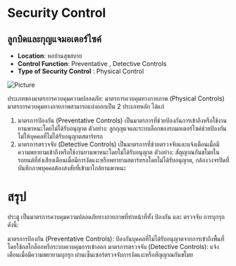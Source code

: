 # Security Control
## ลูกบิดและกุญแจมอเตอร์ไซค์

- **Location**: หอบ้านสุขสบาย
- **Control Function**: Preventative , Detective Controls
- **Type of Security Control** : Physical Control

![Picture]()

ประเภทของมาตรการควบคุมความปลอดภัย: มาตรการควบคุมทางกายภาพ (Physical Controls)
มาตรการควบคุมทางกายภาพสามารถแบ่งออกเป็น 2 ประเภทหลัก ได้แก่

1. มาตรการป้องกัน (Preventative Controls)
เป็นมาตรการที่ช่วยป้องกันการเข้าถึงหรือใช้งานยานพาหนะโดยไม่ได้รับอนุญาต
ตัวอย่าง: ลูกกุญแจและระบบล็อกของรถมอเตอร์ไซค์ช่วยป้องกันไม่ให้บุคคลที่ไม่ได้รับอนุญาตสตาร์ทรถ
2. มาตรการตรวจจับ (Detective Controls)
เป็นมาตรการที่ช่วยตรวจจับและแจ้งเตือนเมื่อมีความพยายามเข้าถึงหรือใช้งานยานพาหนะโดยไม่ได้รับอนุญาต
ตัวอย่าง: สัญญาณกันขโมยในรถยนต์ที่ส่งเสียงเตือนเมื่อมีการงัดแงะหรือพยายามสตาร์ทรถโดยไม่ได้รับอนุญาต, กล้องวงจรปิดที่บันทึกภาพบุคคลต้องสงสัยที่เข้ามาใกล้ยานพาหนะ

# สรุป
ประตู เป็นมาตรการควบคุมความปลอดภัยทางกายภาพที่ทำหน้าที่ทั้ง ป้องกัน และ ตรวจจับ การบุกรุก ดังนี้:

มาตรการป้องกัน (Preventative Controls): ป้องกันบุคคลที่ไม่ได้รับอนุญาตจากการเข้าถึงพื้นที่ โดยใช้กลไกล็อกหรือระบบควบคุมการเข้าออก
มาตรการตรวจจับ (Detective Controls): แจ้งเตือนเมื่อมีความพยายามบุกรุก ผ่านเซ็นเซอร์ตรวจจับการงัดแงะหรือสัญญาณกันขโมย
